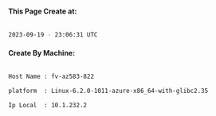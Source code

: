 
   
#### This Page Create at:

```bash

2023-09-19 - 23:06:31 UTC

```

#### Create By Machine:

```bash

Host Name : fv-az583-822

platform  : Linux-6.2.0-1011-azure-x86_64-with-glibc2.35

Ip Local  : 10.1.232.2

```

